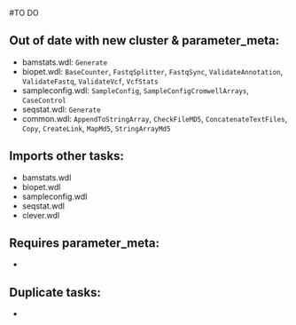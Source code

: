#TO DO
## Out of date with new cluster & parameter_meta:
* bamstats.wdl: `Generate`
* biopet.wdl: `BaseCounter`, `FastqSplitter`, `FastqSync`,
              `ValidateAnnotation`, `ValidateFastq`, `ValidateVcf`, `VcfStats`
* sampleconfig.wdl: `SampleConfig`, `SampleConfigCromwellArrays`, `CaseControl`
* seqstat.wdl: `Generate`
* common.wdl: `AppendToStringArray`, `CheckFileMD5`, `ConcatenateTextFiles`,
              `Copy`, `CreateLink`, `MapMd5`, `StringArrayMd5`

## Imports other tasks:
* bamstats.wdl
* biopet.wdl
* sampleconfig.wdl
* seqstat.wdl
* clever.wdl

## Requires parameter_meta:
* 

## Duplicate tasks:
* 
